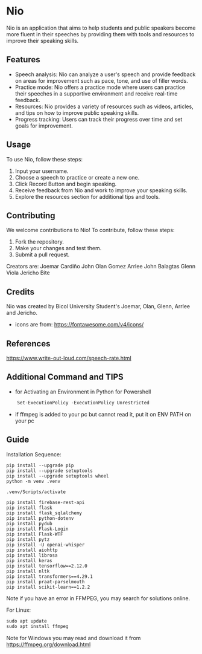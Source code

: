 # Nio

Nio is an application that aims to help students and public speakers become more fluent in their speeches by providing them with tools and resources to improve their speaking skills.

## Features

- Speech analysis: Nio can analyze a user's speech and provide feedback on areas for improvement such as pace, tone, and use of filler words.
- Practice mode: Nio offers a practice mode where users can practice their speeches in a supportive environment and receive real-time feedback.
- Resources: Nio provides a variety of resources such as videos, articles, and tips on how to improve public speaking skills.
- Progress tracking: Users can track their progress over time and set goals for improvement.

## Usage

To use Nio, follow these steps:

1. Input your username.
2. Choose a speech to practice or create a new one.
3. Click Record Button and begin speaking.
4. Receive feedback from Nio and work to improve your speaking skills.
5. Explore the resources section for additional tips and tools.

## Contributing

We welcome contributions to Nio! To contribute, follow these steps:

1. Fork the repository.
2. Make your changes and test them.
3. Submit a pull request.

Creators are:
Joemar Cardiño
John Olan Gomez
Arrlee John Balagtas
Glenn Viola
Jericho Bite

## Credits

Nio was created by Bicol University Student's Joemar, Olan, Glenn, Arrlee and Jericho.

- icons are from: <https://fontawesome.com/v4/icons/>

## References

<https://www.write-out-loud.com/speech-rate.html>

## Additional Command and TIPS

- for Activating an Environment in Python for Powershell

```py
    Set-ExecutionPolicy -ExecutionPolicy Unrestricted
```

- if ffmpeg is added to your pc but cannot read it, put it on ENV PATH on your pc

## Guide

Installation Sequence:

```git
pip install --upgrade pip
pip install --upgrade setuptools
pip install --upgrade setuptools wheel
python -m venv .venv

.venv/Scripts/activate

pip install firebase-rest-api
pip install flask
pip install flask_sqlalchemy
pip install python-dotenv
pip install pydub
pip install Flask-Login
pip install Flask-WTF
pip install pytz
pip install -U openai-whisper
pip install aiohttp
pip install librosa
pip install keras
pip install tensorflow==2.12.0
pip install nltk
pip install transformers==4.29.1
pip install praat-parselmouth
pip install scikit-learn==1.2.2
```

Note if you have an error in FFMPEG, you may search for solutions online.

For Linux:

```cmd
sudo apt update
sudo apt install ffmpeg
```

Note for Windows you may read and download it from https://ffmpeg.org/download.html
  